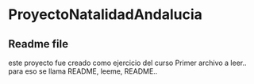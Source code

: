 # ProyectoNatalidadAndalucia
## Readme file

este proyecto fue creado como ejercicio del curso
Primer archivo a leer.. para eso se llama README, leeme, README.. 

